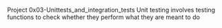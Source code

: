 Project 0x03-Unittests_and_integration_tests
Unit testing involves testing functions to check whether they perform what they are meant to do
